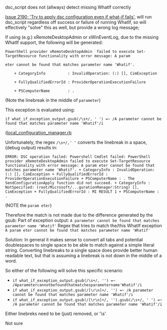 dsc_script does not (allways) detect  missing WhatIf correctly

[Issue 2190; 'Try to apply dsc configuration even if what-if fails'](https://github.com/opscode/chef/pull/2190), will run dsc_script regardless off success or failure of running WhatIf, so will effectively "solve" this as well, but provide a wrong log message;

If using (e.g.) xRemoteDesktopAdmin or xWinEventLog, due to the missing WhatIf support, the following will be generated:
```
PowerShell provider xRemoteDesktopAdmin  failed to execute Set-TargetResource functionality with error message: A param

eter cannot be found that matches parameter name 'Whatif'.

    + CategoryInfo          : InvalidOperation: (:) [], CimException

    + FullyQualifiedErrorId : ProviderOperationExecutionFailure

    + PSComputerName        : .
```
(Note the linebreak in the middle of `parameter`)

This exception is evaluated using:
```
if what_if_exception_output.gsub(/\s+/, ' ') =~ /A parameter cannot be found that matches parameter name 'Whatif'/i
```
([local_configuration_manager.rb](https://github.com/opscode/chef/blob/master/lib/chef/util/dsc/local_configuration_manager.rb#L82)

Unfortunately, the regex `/\s+/,' '` converts the linebreak in a space, (debug output) results in:
```
ERROR: DSC operation failed: Powershell Cmdlet failed: PowerShell provider xRemoteDesktopAdmin failed to execute Set-TargetResource functionality with error message: A param eter cannot be found that matches parameter name 'Whatif'. + CategoryInfo : InvalidOperation: (:) [], CimException + FullyQualifiedErrorId : ProviderOperationExecutionFailure + PSComputerName : . The SendConfigurationApply function did not succeed. + CategoryInfo : NotSpecified: (root/Microsoft/...gurationManager:String) [], CimException + FullyQualifiedErrorId : MI RESULT 1 + PSComputerName : . 
```
(NOTE the `param eter`)

Therefore the match is not made due to the difference generated by the gsub:
Part of exception output:
`A parameter cannot be found that matches parameter name 'Whatif'`
Regex that tries to match the/this WhatIf exception 
`A param eter cannot be found that matches parameter name 'Whatif'`


Solution:
In general it makes sense to convert all tabs and potential doublespaces to single space to be able to match against a simple literal string. 
Converting linebreaks to a single space does provide better human readable text, but that is assuming a linebreak is not down in the middle of a word.

So either of the following will solve this specific scenario:
* `if what_if_exception_output.gsub(/\s+/, '') =~ /Aparametercannotbefoundthatmatchesparametername'Whatif'/i`
* `if what_if_exception_output.gsub(/[\r\n]+/, '') =~ /A parameter cannot be found that matches parameter name 'Whatif'/i`
* `if what_if_exception_output.gsub(/[\r\n]+/, '').gsub(/\s+/, ' ') =~ /A parameter cannot be found that matches parameter name 'Whatif'/i`



Either linebreks need to be (just) removed, or '\s' 

Not sure 
